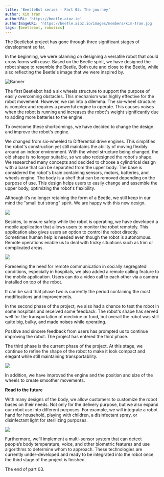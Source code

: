 ```yaml
---
title: 'BeetleBot series - Part 03: The journey'
author: Kim Tran
authorURL: 'https://beetle.aioz.io'
authorImageURL: 'https://beetle.aioz.io/images/members/kim-tran.jpg'
tags: [beetlebot, robotics]
---
```



The Beetlebot project has gone through three significant stages of development so far.

In the beginning, we were planning on designing a versatile robot that could cross forms with ease.
Based on the Beetle spirit, we have designed the robot shape to resemble the Beetle, Both cute and close to the Beetle, while also reflecting the Beetle's image that we were inspired by.

![Banner](https://github.com/aioz-ai/ai-docs-cms/blob/main/content/blog/assets/2021-04-11-aioz-beetlebot-3/version1_2.png?raw=true)
<!--truncate-->

The first Beetlebot had a six wheels structure to support the purpose of easily overcoming obstacles. This mechanism was highly effective for the robot movement. However, we ran into a dilemma. The six-wheel structure is complex and requires a powerful engine to operate. This causes noises when the robot is running and increases the robot's weight significantly due to adding more batteries to the engine.

To overcome these shortcomings, we have decided to change the design and improve the robot's engine.

We changed from six-wheeled to Differential drive engines. This simplifies the robot's construction yet still maintains the ability of moving flexibly around an indoor environment. With the wheel structure being changed, the old shape is no longer suitable, so we also redesigned the robot's shape. We researched many concepts and decided to choose a cylindrical design with a base that can be separated from the upper body. The base is considered the robot's brain containing sensors, motors, batteries, and wheels engine. The body is a shelf that can be removed depending on the purpose of use. This design helps users to easily change and assemble the upper body, optimizing the robot's flexibility.

Although it’s no longer retaining the form of a Beetle, we still keep in our mind the "small but strong" spirit. We are happy with this new design.

![](https://github.com/aioz-ai/ai-docs-cms/blob/main/content/blog/assets/2021-04-11-aioz-beetlebot-3/unnamed.png?raw=true)

Besides, to ensure safety while the robot is operating, we have developed a mobile application that allows users to monitor the robot remotely. This application also gives users an option to control the robot directly. Sometimes human help is needed even though the robot is autonomous. Remote operations enable us to deal with tricky situations such as trim or complicated areas.

![](https://github.com/aioz-ai/ai-docs-cms/blob/main/content/blog/assets/2021-04-11-aioz-beetlebot-3/Untitled.png?raw=true)

Foreseeing the need for remote communication in socially segregated conditions, especially in hospitals, we also added a remote calling feature to the mobile application. Users can do a video call to each other via a camera installed on top of the robot.

It can be said that phase two is currently the period containing the most modifications and improvements.

In the second phase of the project, we also had a chance to test the robot in some hospitals and received some feedback. The robot's shape has served well for the transportation of medicine or food, but overall the robot was still quite big, bulky, and made noises while operating.

Positive and sincere feedback from users has prompted us to continue improving the robot. The project has entered the third phase.

The third phase is the current phase of the project. At this stage, we continue to refine the shape of the robot to make it look compact and elegant while still maintaining transportability.

![](https://github.com/aioz-ai/ai-docs-cms/blob/main/content/blog/assets/2021-04-11-aioz-beetlebot-3/v3_3_eidited.png?raw=true)

In addition, we have improved the engine and the position and size of the wheels to create smoother movements.

**Road to the future**

With many designs of the body, we allow customers to customize the robot bases on their needs. Not only for the delivery purpose, but we also expand our robot use into different purposes. For example, we will integrate a robot hand for household, playing with children, a disinfectant spray, or disinfectant light for sterilizing purposes.

![](https://github.com/aioz-ai/ai-docs-cms/blob/main/content/blog/assets/2021-04-11-aioz-beetlebot-3/Untitled%201.png?raw=true)

Furthermore, we’ll implement a multi-sensor system that can detect people’s body temperature, voice, and other biometric features and use algorithms to determine whom to approach. These technologies are currently under-developed and ready to be integrated into the robot once the third stage of the project is finished.

The end of part 03.
